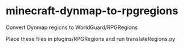 # minecraft-dynmap-to-rpgregions
Convert Dynmap regions to WorldGuard/RPGRegions

Place these files in plugins/RPGRegions and run translateRegions.py
